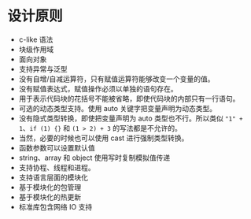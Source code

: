# 设计原则

- c-like 语法
- 块级作用域
- 面向对象
- 支持异常与泛型
- 没有自增/自减运算符，只有赋值运算符能够改变一个变量的值。
- 没有赋值表达式，赋值操作必须以单独的语句存在。
- 用于表示代码块的花括号不能被省略，即使代码块的内部只有一行语句。
- 可选的动态类型支持。使用 auto 关键字把变量声明为动态类型。
- 没有隐式类型转换，即使把变量声明为 auto 类型也不行。所以类似 `"1" + 1`、`if (1) {}` 和 `(1 > 2) + 3` 的写法都是不允许的。
- 当然，必要的时候也可以使用 cast 进行强制类型转换。 
- 函数参数可以设置默认值
- string、array 和 object 使用写时复制模拟值传递
- 支持协程、线程和进程。
- 支持语言层面的模块化
- 基于模块化的包管理
- 基于模块化的热更新
- 标准库包含网络 IO 支持

